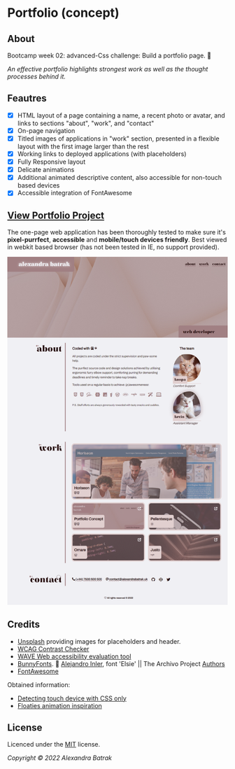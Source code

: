 # Portfolio (concept)

## About 

Bootcamp week 02: advanced-Css challenge: Build a portfolio page. 🤍

*An effective portfolio highlights strongest work as well as the thought processes behind it.*

## Feautres

- [x] HTML layout of a page containing a name, a recent photo or avatar, and links to sections "about", "work", and "contact"
- [x] On-page navigation
- [x] Titled images of applications in "work" section, presented in a flexible layout with the first image larger than the rest
- [x] Working links to deployed applications (with placeholders)
- [x] Fully Responsive layout
- [x] Delicate animations
- [x] Additional animated descriptive content, also accessible for non-touch based devices
- [x] Accessible integration of FontAwesome

## [View Portfolio Project](https://alexandrabatrak.github.io/portfolio-concept-page/)

The one-page web application has been thoroughly tested to make sure it's **pixel-purrfect**, **accessible** and **mobile/touch devices friendly**.
Best viewed in webkit based browser (has not been tested in IE, no support provided). 

![Screenshot of Portfolio concept](./assets/images/screenshot.png)

## Credits

- [Unsplash](https://unsplash.com/) providing images for placeholders and header.
- [WCAG Contrast Checker](https://webaim.org/resources/contrastchecker/)
- [WAVE Web accessibility evaluation tool](https://wave.webaim.org/)
- [BunnyFonts](https://fonts.bunny.net/). 🐇 [Alejandro Inler](mailto:alejandroinler@gmail.com), font 'Elsie' || The Archivo Project [Authors](https://github.com/Omnibus-Type/Archivo)
- [FontAwesome](https://fontawesome.com/)

Obtained information:
- [Detecting touch device with CSS only](https://ferie.medium.com/detect-a-touch-device-with-only-css-9f8e30fa1134)
- [Floaties animation inspiration](https://medium.com/@simonpsteer/building-not-so-simple-animations-with-pseudo-elements-ff71d48682a7)

## License

Licenced under the [MIT](/LICENSE) license.

*Copyright © 2022 Alexandra Batrak*
